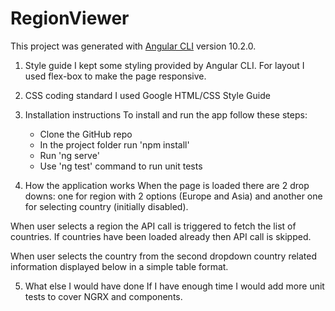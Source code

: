 # RegionViewer

This project was generated with [Angular CLI](https://github.com/angular/angular-cli) version 10.2.0.

1. Style guide
   I kept some styling provided by Angular CLI.
   For layout I used flex-box to make the page responsive.

2. CSS coding standard
   I used Google HTML/CSS Style Guide

3. Installation instructions
   To install and run the app follow these steps:

   - Clone the GitHub repo
   - In the project folder run 'npm install'
   - Run 'ng serve'
   - Use 'ng test' command to run unit tests

4. How the application works
   When the page is loaded there are 2 drop downs: one for region with 2 options (Europe and Asia)
   and another one for selecting country (initially disabled).

When user selects a region the API call is triggered to fetch the list of countries.
If countries have been loaded already then API call is skipped.

When user selects the country from the second dropdown country related information displayed below in a simple table format.

5. What else I would have done
   If I have enough time I would add more unit tests to cover NGRX and components.
